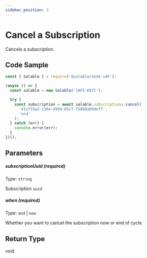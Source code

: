 ```yaml
---
sidebar_position: 3
---
```


# Cancel a Subscription

Cancels a subscription.

## Code Sample

```typescript
const { Salable } = require('@salable/node-sdk');

(async () => {
  const salable = new Salable('{API-KEY}');

  try {
    const subscription = await salable.subscriptions.cancel(
      '41cf33a2-136e-4959-b5c7-73889ab94eff',
      'end'
    );
  } catch (err) {
    console.error(err);
  }
})();
```

## Parameters

##### subscriptionUuid (_required_)

_Type:_ `string`

Subscription `uuid`

##### when (_required_)

_Type:_ `end` | `now`

Whether you want to cancel the subscription now or end of cycle

## Return Type

void

